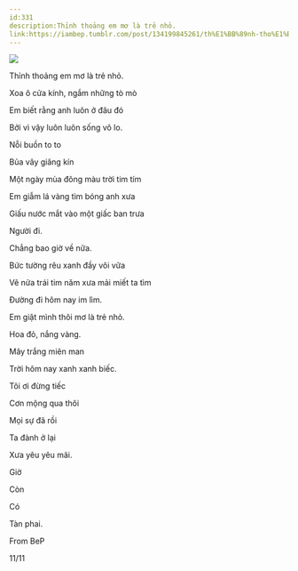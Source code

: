 ```yaml
---
id:331
description:Thỉnh thoảng em mơ là trẻ nhỏ.
link:https://iambep.tumblr.com/post/134199845261/th%E1%BB%89nh-tho%E1%BA%A3ng-em-m%C6%A1-l%C3%A0-tr%E1%BA%BB-nh%E1%BB%8F-xoa-%C3%B4-c%E1%BB%ADa-k%C3%ADnh
---
```


![](https://64.media.tumblr.com/f71c00a45d6028e4f055bcd3d1543310/tumblr_nyl38e4s091u3a9rjo1_1280.jpg)

Thỉnh thoảng em mơ là trẻ nhỏ.

Xoa ô cửa kính, ngắm những tò mò

Em biết rằng anh luôn ở đâu đó

Bởi vì vậy luôn luôn sống vô lo.

Nỗi buồn to to

Bủa vây giăng kín

Một ngày mùa đông màu trời tim tím

Em giẫm lá vàng tìm bóng anh xưa

Giấu nước mắt vào một giấc ban trưa

Người đi.

Chẳng bao giờ về nữa.

Bức tường rêu xanh đầy vôi vữa

Vẽ nửa trái tim năm xưa mải miết ta tìm

Đường đi hôm nay im lìm.

Em giật mình thôi mơ là trẻ nhỏ.

Hoa đỏ, nắng vàng.

Mây trắng miên man

Trời hôm nay xanh xanh biếc.

Tôi ơi đừng tiếc

Cơn mộng qua thôi

Mọi sự đã rồi

Ta đành ở lại

Xưa yêu yêu mãi.

Giờ

Còn

Có

Tàn phai.

From BeP

11/11